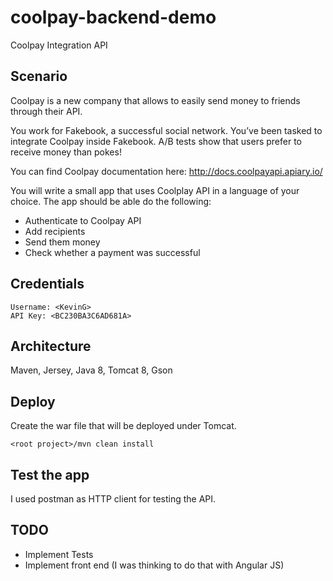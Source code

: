 # coolpay-backend-demo
Coolpay Integration API

Scenario
----------

Coolpay is a new company that allows to easily send money to friends through their API.
 
You work for Fakebook, a successful social network. You’ve been tasked to integrate Coolpay inside Fakebook. A/B tests show that users prefer to receive money than pokes!
 
You can find Coolpay documentation here: http://docs.coolpayapi.apiary.io/
 
You will write a small app that uses Coolplay API in a language of your choice. The app should be able do the following:
 
- Authenticate to Coolpay API
- Add recipients
- Send them money
- Check whether a payment was successful

## Credentials
 ```
Username: <KevinG>
API Key: <BC230BA3C6AD681A>
 ```


## Architecture
Maven, Jersey, Java 8, Tomcat 8, Gson

## Deploy
Create the war file that will be deployed under Tomcat.
 ```
 <root project>/mvn clean install
 ```
## Test the app
I used postman as HTTP client for testing the API.

## TODO
 - Implement Tests
 - Implement front end (I was thinking to do that with Angular JS)
